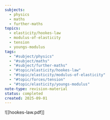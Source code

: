 ```yaml
---
subjects:
  - physics
  - maths
  - further-maths
topics:
  - elasticity/hookes-law
  - modulus-of-elasticity
  - tension
  - youngs-modulus
tags:
  - "#subject/physics"
  - "#subject/maths"
  - "#subject/further-maths"
  - "#topic/elasticity/hookes-law"
  - "#topic/elasticity/modulus-of-elasticity"
  - "#topic/forces/tension"
  - "#topic/elasticity/youngs-modulus"
note-type: revision-material
status: completed
created: 2025-09-01
---
```


![[hookes-law.pdf]]
